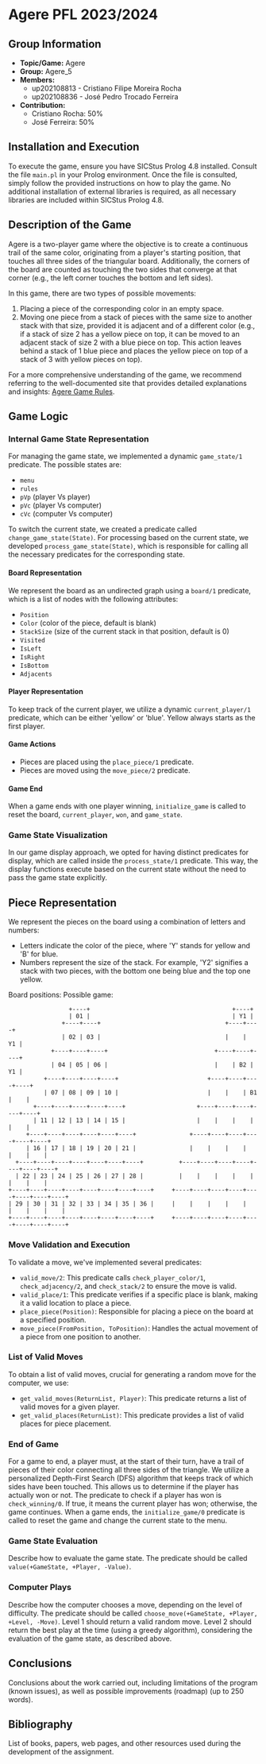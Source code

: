 # Agere PFL 2023/2024

## Group Information

- **Topic/Game:** Agere
- **Group:** Agere_5
- **Members:** 
  - up202108813 - Cristiano Filipe Moreira Rocha
  - up202108836 - José Pedro Trocado Ferreira
- **Contribution:**
  - Cristiano Rocha: 50%
  - José Ferreira: 50%

## Installation and Execution

To execute the game, ensure you have SICStus Prolog 4.8 installed. Consult the file `main.pl` in your Prolog environment. Once the file is consulted, simply follow the provided instructions on how to play the game. No additional installation of external libraries is required, as all necessary libraries are included within SICStus Prolog 4.8.

## Description of the Game

Agere is a two-player game where the objective is to create a continuous trail of the same color, originating from a player's starting position, that touches all three sides of the triangular board. Additionally, the corners of the board are counted as touching the two sides that converge at that corner (e.g., the left corner touches the bottom and left sides).

In this game, there are two types of possible movements:

1. Placing a piece of the corresponding color in an empty space.
2. Moving one piece from a stack of pieces with the same size to another stack with that size, provided it is adjacent and of a different color (e.g., if a stack of size 2 has a yellow piece on top, it can be moved to an adjacent stack of size 2 with a blue piece on top. This action leaves behind a stack of 1 blue piece and places the yellow piece on top of a stack of 3 with yellow pieces on top).

For a more comprehensive understanding of the game, we recommend referring to the well-documented site that provides detailed explanations and insights: [Agere Game Rules](https://adere.drew-edwards.com/).

## Game Logic

### Internal Game State Representation

For managing the game state, we implemented a dynamic `game_state/1` predicate. The possible states are:

- `menu`
- `rules`
- `pVp` (player Vs player)
- `pVc` (player Vs computer)
- `cVc` (computer Vs computer)

To switch the current state, we created a predicate called `change_game_state(State)`. For processing based on the current state, we developed `process_game_state(State)`, which is responsible for calling all the necessary predicates for the corresponding state.

#### Board Representation

We represent the board as an undirected graph using a `board/1` predicate, which is a list of nodes with the following attributes:

- `Position`
- `Color` (color of the piece, default is blank)
- `StackSize` (size of the current stack in that position, default is 0)
- `Visited`
- `IsLeft`
- `IsRight`
- `IsBottom`
- `Adjacents`

#### Player Representation

To keep track of the current player, we utilize a dynamic `current_player/1` predicate, which can be either 'yellow' or 'blue'. Yellow always starts as the first player.

#### Game Actions

- Pieces are placed using the `place_piece/1` predicate.
- Pieces are moved using the `move_piece/2` predicate.

#### Game End

When a game ends with one player winning, `initialize_game` is called to reset the board, `current_player`, `won`, and `game_state`.

### Game State Visualization

In our game display approach, we opted for having distinct predicates for display, which are called inside the `process_state/1` predicate. This way, the display functions execute based on the current state without the need to pass the game state explicitly.

## Piece Representation

We represent the pieces on the board using a combination of letters and numbers:

- Letters indicate the color of the piece, where 'Y' stands for yellow and 'B' for blue.
- Numbers represent the size of the stack. For example, 'Y2' signifies a stack with two pieces, with the bottom one being blue and the top one yellow.

Board positions:                                      Possible game: 

                     +----+                                        +----+                   
                     | 01 |                                        | Y1 |                   
                   +----+----+                                   +----+----+                
                   | 02 | 03 |                                   |    |  Y1 |                
                +----+----+----+                              +----+----+----+              
                | 04 | 05 | 06 |                              |    | B2 |  Y1 |              
              +----+----+----+----+                         +----+----+----+----+           
              | 07 | 08 | 09 | 10 |                         |    |    | B1 |    |           
           +----+----+----+----+----+                    +----+----+----+----+----+         
           | 11 | 12 | 13 | 14 | 15 |                    |    |    |    |    |    |         
         +----+----+----+----+----+----+               +----+----+----+----+----+----+      
         | 16 | 17 | 18 | 19 | 20 | 21 |               |    |    |    |    |    |    |      
      +----+----+----+----+----+----+----+          +----+----+----+----+----+----+----+    
      | 22 | 23 | 24 | 25 | 26 | 27 | 28 |          |    |    |    |    |    |    |    |    
    +----+----+----+----+----+----+----+----+     +----+----+----+----+----+----+----+----+ 
    | 29 | 30 | 31 | 32 | 33 | 34 | 35 | 36 |     |    |    |    |    |    |    |    |    | 
    +----+----+----+----+----+----+----+----+     +----+----+----+----+----+----+----+----+ 

### Move Validation and Execution

To validate a move, we've implemented several predicates:

- `valid_move/2`: This predicate calls `check_player_color/1`, `check_adjacency/2`, and `check_stack/2` to ensure the move is valid.
- `valid_place/1`: This predicate verifies if a specific place is blank, making it a valid location to place a piece.
- `place_piece(Position)`: Responsible for placing a piece on the board at a specified position.
- `move_piece(FromPosition, ToPosition)`: Handles the actual movement of a piece from one position to another.

### List of Valid Moves

To obtain a list of valid moves, crucial for generating a random move for the computer, we use:

- `get_valid_moves(ReturnList, Player)`: This predicate returns a list of valid moves for a given player.
- `get_valid_places(ReturnList)`: This predicate provides a list of valid places for piece placement.

### End of Game

For a game to end, a player must, at the start of their turn, have a trail of pieces of their color connecting all three sides of the triangle. We utilize a personalized Depth-First Search (DFS) algorithm that keeps track of which sides have been touched. This allows us to determine if the player has actually won or not. The predicate to check if a player has won is `check_winning/0`. If true, it means the current player has won; otherwise, the game continues. When a game ends, the `initialize_game/0` predicate is called to reset the game and change the current state to the menu.

### Game State Evaluation

Describe how to evaluate the game state. The predicate should be called `value(+GameState, +Player, -Value)`.

### Computer Plays

Describe how the computer chooses a move, depending on the level of difficulty. The predicate should be called `choose_move(+GameState, +Player, +Level, -Move)`. Level 1 should return a valid random move. Level 2 should return the best play at the time (using a greedy algorithm), considering the evaluation of the game state, as described above.

## Conclusions

Conclusions about the work carried out, including limitations of the program (known issues), as well as possible improvements (roadmap) (up to 250 words).

## Bibliography

List of books, papers, web pages, and other resources used during the development of the assignment.
